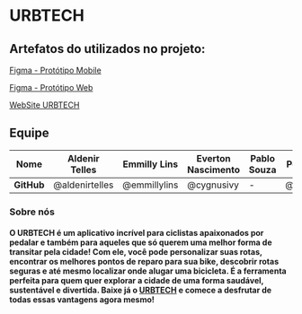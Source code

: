 
# URBTECH 

## Artefatos do utilizados no projeto:

<a href="https://www.figma.com/file/9cTYQ1oBqvuStSaEPpmT79/URBTECH?node-id=20-2&t=cLoR578noDStaAkv-0" target="_blank">Figma - Protótipo Mobile</a>

<a href="https://www.figma.com/file/9cTYQ1oBqvuStSaEPpmT79/URBTECH?node-id=923-66&t=cLoR578noDStaAkv-0" target="_blank">Figma - Protótipo Web</a>

<a href="https://urbtech.netlify.app" target="_blank">WebSite URBTECH</a>

## Equipe
|**Nome**|Aldenir Telles|Emmilly Lins|Everton Nascimento|Pablo Souza|Pedro H. Sousa|Ronaldo Sabino|Victor Ferreira|
|---|---|---|---|---|---|---|---|
|**GitHub**|@aldenirtelles|@emmillylins|@cygnusivy|-|@pedrohssouza|@ronaldosabino|@victorferreiral|
  
### Sobre nós

#### O URBTECH é um aplicativo incrível para ciclistas apaixonados por pedalar e também para aqueles que só querem uma melhor forma de transitar pela cidade! Com ele,         você pode personalizar suas rotas, encontrar os melhores pontos de reparo para sua bike, descobrir rotas seguras e até mesmo localizar onde alugar uma bicicleta.         É a ferramenta perfeita para quem quer explorar a cidade de uma forma saudável, sustentável e divertida. Baixe já o [URBTECH](https://urbtech.netlify.app) e comece       a desfrutar de todas essas vantagens agora mesmo!
  
